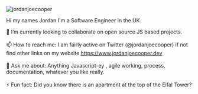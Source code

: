 <p align="left"> <img src="https://komarev.com/ghpvc/?username=jordanjoecooper" alt="jordanjoecooper" /> </p>

Hi my names Jordan I'm a Software Engineer in the UK.
<!--
**jordanjoecooper/jordanjoecooper** is a ✨ _special_ ✨ repository because its `README.md` (this file) appears on your GitHub profile.

- 🔭 I’m currently working on ...
- 🌱 I’m currently learning ...
- 👯 I’m looking to collaborate on ...
- 🤔 I’m looking for help with ...
- 😄 Pronouns: ...
-->
👯 I’m currently looking to collaborate on open source JS based projects.
<br /><br />
📫 How to reach me: I am fairly active on Twitter (@jordanjoecooper) if not find other links on my website https://www.jordanjoecooper.dev
<br />
<br />
💬 Ask me about: Anything Javascript-ey , agile working, process, documentation, whatever you like really.
<br />
<br />
⚡ Fun fact: Did you know there is an apartment at the top of the Eifal Tower?
